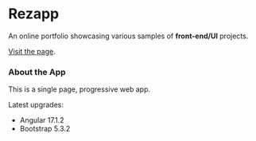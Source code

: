 # Rezapp

An online portfolio showcasing various samples of **front-end/UI** projects.

[Visit the page](https://ghchfolio.github.io/rezapp/).

### About the App

This is a single page, progressive web app.

Latest upgrades:

- Angular 17.1.2
- Bootstrap 5.3.2